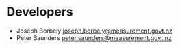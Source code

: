 # Developers

* Joseph Borbely <joseph.borbely@measurement.govt.nz>
* Peter Saunders <peter.saunders@measurement.govt.nz>
